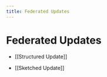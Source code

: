 ```yaml
---
title: Federated Updates
---
```


# Federated Updates
- [[Structured Update]] 

- [[Sketched Update]]


















































































